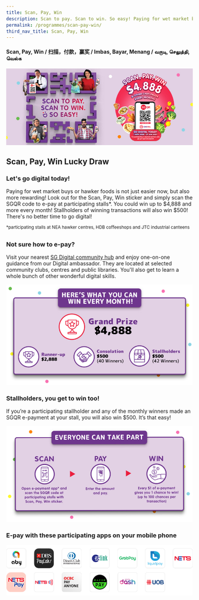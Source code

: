 ```yaml
---
title: Scan, Pay, Win
description: Scan to pay. Scan to win. So easy! Paying for wet market buys or hawker foods is not just easier now, but also more rewarding! Look out for the Scan, Pay, Win sticker and simply scan the SGQR code to e-pay at participating stalls*. You could win up to $4,888 and more every month! Stallholders of winning transactions will also win $500!
permalink: /programmes/scan-pay-win/
third_nav_title: Scan, Pay, Win
---
```


#### Scan, Pay, Win / 扫描，付款，赢奖 / Imbas, Bayar, Menang / வருடி, செலுத்தி, வெல்க

![Scan, Pay, Win](/images/programmes/IMDA_SPW_KV.jpg)

## Scan, Pay, Win Lucky Draw

### Let's go digital today!

Paying for wet market buys or hawker foods is not just easier now, but also more rewarding! Look out for the Scan, Pay, Win sticker and simply scan the SGQR code to e-pay at participating stalls*. You could win up to $4,888 and more every month! Stallholders of winning transactions will also win $500! There's no better time to go digital!

<sup>*participating stalls at NEA hawker centres, HDB coffeeshops and JTC industrial canteens</sup>

### Not sure how to e-pay?

Visit your nearest [SG Digital community hub](/sg-digital-community-hubs) and enjoy one-on-one guidance from our Digital ambassador. They are located at selected community clubs, centres and public libraries. You'll also get to learn a whole bunch of other wonderful digital skills.

![Here's what you can win every month!](/images/programmes/IMDA_SPW_Prizes.jpg)

### Stallholders, you get to win too!

If you’re a participating stallholder and any of the monthly winners made an SGQR e-payment at your stall, you will also win $500. It’s that easy!

![Everyone can take part](/images/programmes/IMDA_SPW_TakePart.jpg)

### E-pay with these participating apps on your mobile phone 

![Mobile Apps](/images/programmes/IMDA_SPW_Apps_2.jpg)
